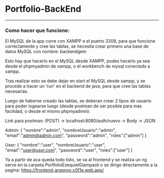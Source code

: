 # Portfolio-BackEnd

---

### Como hacer que funcione:

El MySQL de la app corre con XAMPP e el puerto 3308, para que funcione correctamente y cree las tablas, se necesita crear primero una base de datos MySQL con nombre: backendgem

Esto hay que hacerlo en el MySQL desde XAMPP, podes hacerlo ya sea desde el phpmyadmin de xampp, o el workbench de mysql conectado a xampp.

Tras realizar esto se debe dejar en start el MySQL desde xampp, y se procede a hacer un 'run' en el backend de java, para que cree las tablas necesarias.

Luego de haberse creado las tablas, se deberan crear 2 tipos de usuario para poder logearse luego (desde postman de ser posible para mas facilidad, o desde el mismo phpmyadmin): 

Link para postman: (POST) -> localhost:8080/auth/nuevo -> Body -> JSON

Admin:
{
    "nombre":"admin",
    "nombreUsuario":"admin",
    "email":"admin@admin.com",
    "password":"admin",
    "roles":["admin"]
}

User:
{
    "nombre":"user",
    "nombreUsuario":"user",
    "email":"user@user.com",
    "password":"user",
    "roles":["user"]
}


Ya a partir de aca queda todo listo, se va al frontend y se realiza un ng serve en la carpeta PortfolioEzequielGiampaoli o se dirige directamente a la pagina: https://frontend-argprog-c0f1e.web.app/
